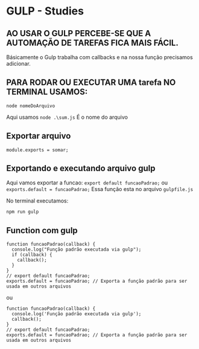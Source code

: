 # GULP - Studies

## AO USAR O GULP PERCEBE-SE QUE A AUTOMAÇÃO DE TAREFAS FICA MAIS FÁCIL. 
Básicamente o Gulp trabalha com callbacks e na nossa função precisamos adicionar.
## PARA RODAR OU EXECUTAR UMA tarefa NO TERMINAL USAMOS:

```
node nomeDoArquivo
```
Aqui usamos ```node .\sum.js``` É o nome do arquivo

## Exportar arquivo

```
module.exports = somar;
```

## Exportando e executando arquivo gulp

Aqui vamos exportar a funcao: ```export default funcaoPadrao;``` ou ```exports.default = funcaoPadrao;``` Essa função esta no arquivo ```gulpfile.js```

No terminal executamos:
```
npm run gulp 
```

## Function com gulp
```
function funcaoPadrao(callback) {
  console.log("Função padrão executada via gulp");
  if (callback) {
    callback();
  }
}
// export default funcaoPadrao;
exports.default = funcaoPadrao; // Exporta a função padrão para ser usada em outros arquivos
```

ou 
```
function funcaoPadrao(callback) {
  console.log('Função padrão executada via gulp');
  callback();
}
// export default funcaoPadrao;
exports.default = funcaoPadrao; // Exporta a função padrão para ser usada em outros arquivos
```